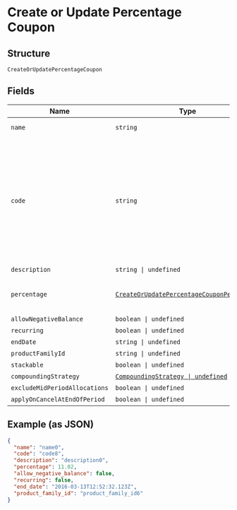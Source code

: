 
# Create or Update Percentage Coupon

## Structure

`CreateOrUpdatePercentageCoupon`

## Fields

| Name | Type | Tags | Description |
|  --- | --- | --- | --- |
| `name` | `string` | Required | the name of the coupon |
| `code` | `string` | Required | may contain uppercase alphanumeric characters and these special characters (which allow for email addresses to be used): “%”, “@”, “+”, “-”, “_”, and “.” |
| `description` | `string \| undefined` | Optional | - |
| `percentage` | [`CreateOrUpdatePercentageCouponPercentage`](../../doc/models/containers/create-or-update-percentage-coupon-percentage.md) | Required | This is a container for one-of cases. |
| `allowNegativeBalance` | `boolean \| undefined` | Optional | - |
| `recurring` | `boolean \| undefined` | Optional | - |
| `endDate` | `string \| undefined` | Optional | - |
| `productFamilyId` | `string \| undefined` | Optional | - |
| `stackable` | `boolean \| undefined` | Optional | - |
| `compoundingStrategy` | [`CompoundingStrategy \| undefined`](../../doc/models/compounding-strategy.md) | Optional | - |
| `excludeMidPeriodAllocations` | `boolean \| undefined` | Optional | - |
| `applyOnCancelAtEndOfPeriod` | `boolean \| undefined` | Optional | - |

## Example (as JSON)

```json
{
  "name": "name0",
  "code": "code8",
  "description": "description0",
  "percentage": 11.02,
  "allow_negative_balance": false,
  "recurring": false,
  "end_date": "2016-03-13T12:52:32.123Z",
  "product_family_id": "product_family_id6"
}
```

